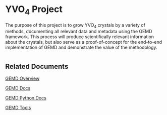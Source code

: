 # YVO<sub>4</sub> Project
The purpose of this project is to grow YVO<sub>4</sub> crystals by a variety of methods, documenting all relevant data and metadata using the GEMD framework. This process will produce scientifically relevant information about the crystals, but also serve as a proof-of-concept for the end-to-end implementation of GEMD and demonstrate the value of the methodology. 
#
## Related Documents
[GEMD Overview](https://citrineinformatics.github.io/gemd-docs/high-level-overview/)

[GEMD Docs](https://github.com/CitrineInformatics/gemd-docs)

[GEMD Python Docs](https://citrineinformatics.github.io/citrine-python/getting_started/index.html)

[GEMD Tools](https://github.com/openmsi/gemd_tools/tree/main)
